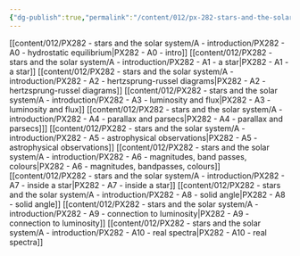 ```yaml
---
{"dg-publish":true,"permalink":"/content/012/px-282-stars-and-the-solar-system/a-introduction/a-introduction/","noteIcon":"1","created":"2024-11-25T10:50:32.000+00:00","updated":"2025-01-10T11:41:40.794+00:00"}
---
```


[[content/012/PX282 - stars and the solar system/A - introduction/PX282 - A0 - hydrostatic equilibrium\|PX282 - A0 - intro]]
[[content/012/PX282 - stars and the solar system/A - introduction/PX282 - A1 - a star\|PX282 - A1 - a star]]
[[content/012/PX282 - stars and the solar system/A - introduction/PX282 - A2 - hertzsprung-russel diagrams\|PX282 - A2 - hertzsprung-russel diagrams]]
[[content/012/PX282 - stars and the solar system/A - introduction/PX282 - A3 - luminosity and flux\|PX282 - A3 - luminosity and flux]]
[[content/012/PX282 - stars and the solar system/A - introduction/PX282 - A4 - parallax and parsecs\|PX282 - A4 - parallax and parsecs]]]
[[content/012/PX282 - stars and the solar system/A - introduction/PX282 - A5 - astrophysical observations\|PX282 - A5 - astrophysical observations]]
[[content/012/PX282 - stars and the solar system/A - introduction/PX282 - A6 - magnitudes, band passes, colours\|PX282 - A6 - magnitudes, bandpasses, colours]]
[[content/012/PX282 - stars and the solar system/A - introduction/PX282 - A7 - inside a star\|PX282 - A7 - inside a star]]
[[content/012/PX282 - stars and the solar system/A - introduction/PX282 - A8 - solid angle\|PX282 - A8 - solid angle]]
[[content/012/PX282 - stars and the solar system/A - introduction/PX282 - A9 - connection to luminosity\|PX282 - A9 - connection to luminosity]]
[[content/012/PX282 - stars and the solar system/A - introduction/PX282 - A10 - real spectra\|PX282 - A10 - real spectra]]
